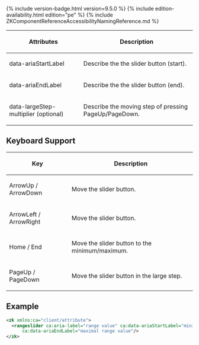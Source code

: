 {% include
version-badge.html version=9.5.0 %} {% include edition-availability.html edition="pe" %} {% include
ZKComponentReferenceAccessibilityNamingReference.md %}

<table>
<thead>
<tr class="header">
<th><center>
<p>Attributes</p>
</center></th>
<th><center>
<p>Description</p>
</center></th>
</tr>
</thead>
<tbody>
<tr class="odd">
<td><p>data-ariaStartLabel</p></td>
<td><p>Describe the the slider button (start).</p></td>
</tr>
<tr class="even">
<td><p>data-ariaEndLabel</p></td>
<td><p>Describe the the slider button (end).</p></td>
</tr>
<tr class="odd">
<td><p>data-largeStep-multiplier (optional)</p></td>
<td><p>Describe the moving step of pressing PageUp/PageDown.</p></td>
</tr>
</tbody>
</table>

## Keyboard Support

<table>
<thead>
<tr class="header">
<th><center>
<p>Key</p>
</center></th>
<th><center>
<p>Description</p>
</center></th>
</tr>
</thead>
<tbody>
<tr class="odd">
<td><p>ArrowUp / ArrowDown</p></td>
<td><p>Move the slider button.</p></td>
</tr>
<tr class="even">
<td><p>ArrowLeft / ArrowRight</p></td>
<td><p>Move the slider button.</p></td>
</tr>
<tr class="odd">
<td><p>Home / End</p></td>
<td><p>Move the slider button to the minimum/maximum.</p></td>
</tr>
<tr class="even">
<td><p>PageUp / PageDown</p></td>
<td><p>Move the slider button in the large step.</p></td>
</tr>
</tbody>
</table>

## Example

```xml
<zk xmlns:ca="client/attribute">
  <rangeslider ca:aria-label="range value" ca:data-ariaStartLabel="minimal range value"
      ca:data-ariaEndLabel="maximal range value"/>
</zk>
```
